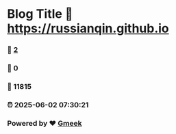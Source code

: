 # Blog Title :link: https://russianqin.github.io 
### :page_facing_up: [2](https://russianqin.github.io/tag.html) 
### :speech_balloon: 0 
### :hibiscus: 11815 
### :alarm_clock: 2025-06-02 07:30:21 
### Powered by :heart: [Gmeek](https://github.com/Meekdai/Gmeek)
